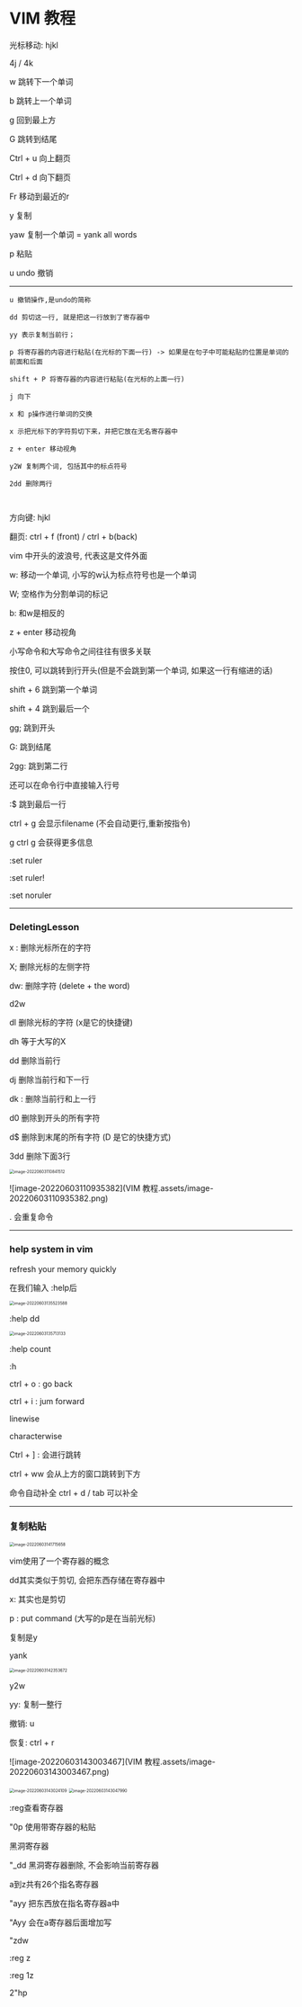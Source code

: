# VIM 教程

光标移动: hjkl



4j / 4k 

w 跳转下一个单词

b 跳转上一个单词

g 回到最上方

G 跳转到结尾

Ctrl + u 向上翻页

Ctrl + d 向下翻页

Fr 移动到最近的r

y 复制

yaw 复制一个单词 = yank all words

p 粘贴

u undo 撤销





---

```shell
u 撤销操作,是undo的简称

dd 剪切这一行, 就是把这一行放到了寄存器中

yy 表示复制当前行；

p 将寄存器的内容进行粘贴(在光标的下面一行) -> 如果是在句子中可能粘贴的位置是单词的前面和后面

shift + P 将寄存器的内容进行粘贴(在光标的上面一行)

j 向下

x 和 p操作进行单词的交换

x 示把光标下的字符剪切下来，并把它放在无名寄存器中

z + enter 移动视角

y2W 复制两个词, 包括其中的标点符号

2dd 删除两行



```



方向键: hjkl

翻页: ctrl + f (front) / ctrl + b(back)

vim 中开头的波浪号, 代表这是文件外面

w: 移动一个单词, 小写的w认为标点符号也是一个单词

W; 空格作为分割单词的标记

b: 和w是相反的

z + enter 移动视角

小写命令和大写命令之间往往有很多关联



按住0, 可以跳转到行开头(但是不会跳到第一个单词, 如果这一行有缩进的话)

shift + 6  跳到第一个单词

shift + 4  跳到最后一个

gg; 跳到开头

G: 跳到结尾

2gg: 跳到第二行

还可以在命令行中直接输入行号

:$ 跳到最后一行



ctrl + g 会显示filename (不会自动更行,重新按指令)

g ctrl g 会获得更多信息

:set ruler

:set ruler!

:set noruler



---

### DeletingLesson

x : 删除光标所在的字符

X; 删除光标的左侧字符

dw: 删除字符 (delete + the word)

d2w

dl 删除光标的字符 (x是它的快捷键)

dh 等于大写的X

dd 删除当前行

dj 删除当前行和下一行

dk : 删除当前行和上一行

d0 删除到开头的所有字符

d$ 删除到末尾的所有字符 (D 是它的快捷方式)

3dd 删除下面3行

<img src="VIM 教程.assets/image-20220603110841512.png" alt="image-20220603110841512" style="zoom:50%;" />

![image-20220603110935382](VIM 教程.assets/image-20220603110935382.png)



. 会重复命令



---

### help system in vim

refresh your memory quickly 

在我们输入 :help后

<img src="VIM 教程.assets/image-20220603135523588.png" alt="image-20220603135523588" style="zoom:50%;" />



:help dd

<img src="VIM 教程.assets/image-20220603135713133.png" alt="image-20220603135713133" style="zoom:50%;" />



:help count 

:h

ctrl + o : go back

ctrl + i : jum forward 

linewise 

characterwise

Ctrl + ] : 会进行跳转

ctrl + ww 会从上方的窗口跳转到下方

命令自动补全 ctrl + d / tab 可以补全



---

### 复制粘贴

<img src="VIM 教程.assets/image-20220603141715658.png" alt="image-20220603141715658" style="zoom:50%;" />

vim使用了一个寄存器的概念

dd其实类似于剪切, 会把东西存储在寄存器中

x: 其实也是剪切

p : put command (大写的p是在当前光标)



复制是y 

yank



<img src="VIM 教程.assets/image-20220603142353672.png" alt="image-20220603142353672" style="zoom:50%;" />



y2w

yy: 复制一整行

撤销: u

恢复: ctrl + r



![image-20220603143003467](VIM 教程.assets/image-20220603143003467.png)

<img src="VIM 教程.assets/image-20220603143024109.png" alt="image-20220603143024109" style="zoom:50%;" />

<img src="VIM 教程.assets/image-20220603143047990.png" alt="image-20220603143047990" style="zoom:50%;" />



:reg查看寄存器

"0p 使用带寄存器的粘贴 

黑洞寄存器

"_dd 黑洞寄存器删除, 不会影响当前寄存器

a到z共有26个指名寄存器

"ayy 把东西放在指名寄存器a中

"Ayy 会在a寄存器后面增加写

"zdw

:reg z

:reg 1z

2"hp















